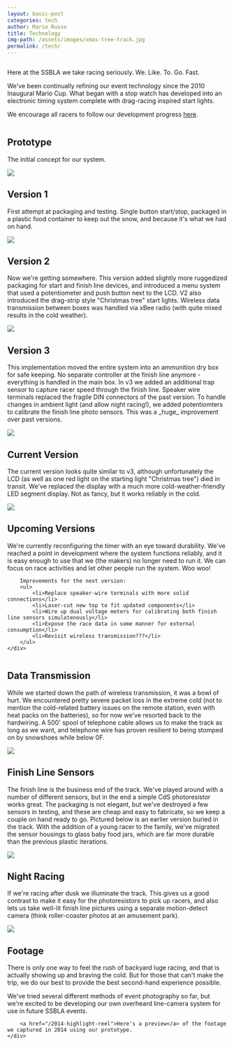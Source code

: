 ```yaml
---
layout: basic-post
categories: tech
author: Mario Russo
title: Technology
img-path: /assets/images/xmas-tree-track.jpg
permalink: /tech/
---
```


<div class="row">
	<div class="full column">
		<p>Here at the SSBLA we take racing seriously. We. Like. To. Go. Fast.</p>
		<p>We've been continually refining our event technology since the 2010 Inaugural Mario Cup. What began with a stop watch has developed into an electronic timing system complete with drag-racing inspired start lights.</p>
		<p>We encourage all racers to follow our development progress <a href="https://github.com/dotMR/LugeRacerTimer/issues">here</a>.
		</p>
	</div>
</div>

<!-- more -->

<div class="row">
	<div class="two-thirds column">
		<div class="underline-heading">
			<h2>Prototype</h2>
		</div>
		<p>The initial concept for our system.</p>
		<img src='/assets/images/timer-unboxed.jpg'/>
	</div>
</div>

<div class="row">
	<div class="two-thirds column">
		<div class="underline-heading">
			<h2>Version 1</h2>
		</div>
		<p>First attempt at packaging and testing. Single button start/stop, packaged in a plastic food container to keep out the snow, and because it's what we had on hand.</p>
		<img src='/assets/images/timer-v1.jpg'/>
	</div>
</div>

<div class="row">
	<div class="two-thirds column">
		<div class="underline-heading">
			<h2>Version 2</h2>
		</div>
		<p>Now we're getting somewhere. This version added slightly more ruggedized packaging for start and finish line devices, and introduced a menu system that used a potentiometer and push button next to the LCD. V2 also introduced the drag-strip style "Christmas tree" start lights. Wireless data transmission between boxes was handled via xBee radio (with quite mixed results in the cold weather).</p>
		<img src='/assets/images/timer-v2-all.jpg'/>
	</div>
</div>

<div class="row">
	<div class="two-thirds column">
		<div class="underline-heading">
			<h2>Version 3</h2>
		</div>
		<p>This implementation moved the entire system into an ammunition dry box for safe keeping. No separate controller at the finish line anymore - everything is handled in the main box. In v3 we added an additional trap sensor to capture racer speed through the finish line. Speaker wire terminals replaced the fragile DIN connectors of the past version. To handle changes in ambient light (and allow night racing!), we added potentiomters to calibrate the finish line photo sensors. This was a _huge_ improvement over past versions.</p>
		<img src='/assets/images/timer-v3-detail.jpg'/>
	</div>
</div>

<div class="row">
	<div class="two-thirds column">
		<div class="underline-heading">
			<h2>Current Version</h2>
		</div>
		<p>The current version looks quite similar to v3, although unfortunately the LCD (as well as one red light on the starting light "Christmas tree") died in transit. We've replaced the display with a much more cold-weather-friendly LED segment display. Not as fancy, but it works reliably in the cold.</p>
		<img src='/assets/images/2014-timer-face.jpg'/>
	</div>
</div>

<div class="row">
	<div class="two-thirds column">
		<div class="underline-heading">
			<h2>Upcoming Versions</h2>
		</div>
		<p>We're currently reconfiguring the timer with an eye toward durability. We've reached a point in development where the system functions reliably, and it is easy enough to use that we (the makers) no longer need to run it. We can focus on race activities and let other people run the system. Woo woo!</p>

		Improvements for the next version:
		<ul>
			<li>Replace speaker-wire terminals with more solid connections</li>
			<li>Laser-cut new top to fit updated components</li>
			<li>Wire up dual voltage meters for calibrating both finish line sensors simulatenously</li>
			<li>Expose the race data in some manner for external consumption</li>
			<li>Revisit wireless transmission???</li>
		</ul>
	</div>
</div>

<div class="row">
	<div class="two-thirds column">
		<div class="underline-heading">
			<h2>Data Transmission</h2>
		</div>
		<p>While we started down the path of wireless transmission, it was a bowl of hurt. We encountered pretty severe packet loss in the extreme cold (not to mention the cold-related battery issues on the remote station, even with heat packs on the batteries), so for now we've resorted back to the hardwiring. A 500' spool of telephone cable allows us to make the track as long as we want, and telephone wire has proven resilient to being stomped on by snowshoes while below 0F.</p>
		<img src='/assets/images/sensor-wires.jpg'/>
	</div>
</div>

<div class="row">
	<div class="two-thirds column">
		<div class="underline-heading">
			<h2>Finish Line Sensors</h2>
		</div>
		<p>The finish line is the business end of the track. We've played around with a number of different sensors, but in the end a simple CdS photoresistor works great. The packaging is not elegant, but we've destroyed a few sensors in testing, and these are cheap and easy to fabricate, so we keep a couple on hand ready to go. Pictured below is an earlier version buried in the track. With the addition of a young racer to the family, we've migrated the sensor housings to glass baby food jars, which are far more durable than the previous plastic iterations.</p>
		<img src='/assets/images/sensor-detail.jpg'/>
	</div>
</div>

<div class="row">
	<div class="two-thirds column">
		<div class="underline-heading">
			<h2>Night Racing</h2>
		</div>
		<p>If we're racing after dusk we illuminate the track. This gives us a good contrast to make it easy for the photoresistors to pick up racers, and also lets us take well-lit finish line pictures using a separate motion-detect camera (think roller-coaster photos at an amusement park).</p>
		<img src='/assets/images/sensor-install.jpg'/>
	</div>
</div>

<div class="row">
	<div class="two-thirds column">
		<div class="underline-heading">
			<h2>Footage</h2>
		</div>
		<p>There is only one way to feel the rush of backyard luge racing, and that is actually showing up and braving the cold. But for those that can't make the trip, we do our best to provide the best second-hand experience possible.</p>
		<p>We've tried several different methods of event photography so far, but we're excited to be developing our own overheard line-camera system for use in future SSBLA events.</p>

		<a href="/2014-highlight-reel">Here's a preview</a> of the footage we captured in 2014 using our prototype.
	</div>
</div>

